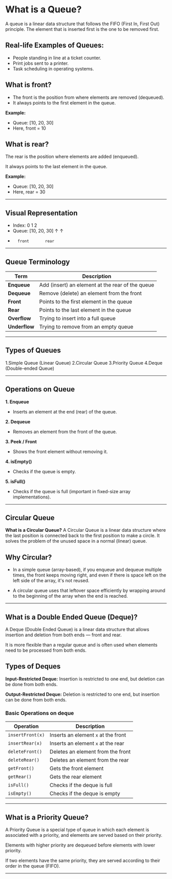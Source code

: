 # **What is a Queue?**
A queue is a linear data structure that follows the FIFO (First In, First Out) principle. The element that is inserted first is the one to be removed first.

## Real-life Examples of Queues:
- People standing in line at a ticket counter.
- Print jobs sent to a printer.
- Task scheduling in operating systems.

## What is front?
- The front is the position from where elements are removed (dequeued).
- It always points to the first element in the queue.

**Example:**
- Queue: [10, 20, 30]
- Here, front = 10

## What is rear?
The rear is the position where elements are added (enqueued).

It always points to the last element in the queue.

**Example:**
- Queue: [10, 20, 30]
- Here, rear = 30

---
## Visual Representation
- Index:     0    1    2
- Queue:   [10, 20, 30]
          ↑         ↑
 -       front       rear

---
## Queue Terminology

| Term          | Description                                      |
| ------------- | ------------------------------------------------ |
| **Enqueue**   | Add (insert) an element at the rear of the queue |
| **Dequeue**   | Remove (delete) an element from the front        |
| **Front**     | Points to the first element in the queue         |
| **Rear**      | Points to the last element in the queue          |
| **Overflow**  | Trying to insert into a full queue               |
| **Underflow** | Trying to remove from an empty queue             |

---
## Types of Queues
1.Simple Queue (Linear Queue)
2.Circular Queue
3.Priority Queue
4.Deque (Double-ended Queue)

---
## Operations on Queue
**1. Enqueue**
- Inserts an element at the end (rear) of the queue.

**2. Dequeue**
- Removes an element from the front of the queue.

**3. Peek / Front**
- Shows the front element without removing it.

**4. isEmpty()**
- Checks if the queue is empty.

**5. isFull()**
- Checks if the queue is full (important in fixed-size array implementations).

---
## Circular Queue
**What is a Circular Queue?**
A Circular Queue is a linear data structure where the last position is connected back to the first position to make a circle. It solves the problem of the unused space in a normal (linear) queue.

## Why Circular?
- In a simple queue (array-based), if you enqueue and dequeue multiple times, the front keeps moving right, and even if there is space left on the left side of the array, it's not reused.

- A circular queue uses that leftover space efficiently by wrapping around to the beginning of the array when the end is reached.

---
## What is a Double Ended Queue (Deque)?
A Deque (Double Ended Queue) is a linear data structure that allows insertion and deletion from both ends — front and rear.

It is more flexible than a regular queue and is often used when elements need to be processed from both ends.

## Types of Deques
**Input-Restricted Deque:** Insertion is restricted to one end, but deletion can be done from both ends.

**Output-Restricted Deque:** Deletion is restricted to one end, but insertion can be done from both ends.

### Basic Operations on deque

| Operation        | Description                         |
| ---------------- | ----------------------------------- |
| `insertFront(x)` | Inserts an element `x` at the front |
| `insertRear(x)`  | Inserts an element `x` at the rear  |
| `deleteFront()`  | Deletes an element from the front   |
| `deleteRear()`   | Deletes an element from the rear    |
| `getFront()`     | Gets the front element              |
| `getRear()`      | Gets the rear element               |
| `isFull()`       | Checks if the deque is full         |
| `isEmpty()`      | Checks if the deque is empty        |

---
## What is a Priority Queue?
A Priority Queue is a special type of queue in which each element is associated with a priority, and elements are served based on their priority.

Elements with higher priority are dequeued before elements with lower priority.

If two elements have the same priority, they are served according to their order in the queue (FIFO).

---
